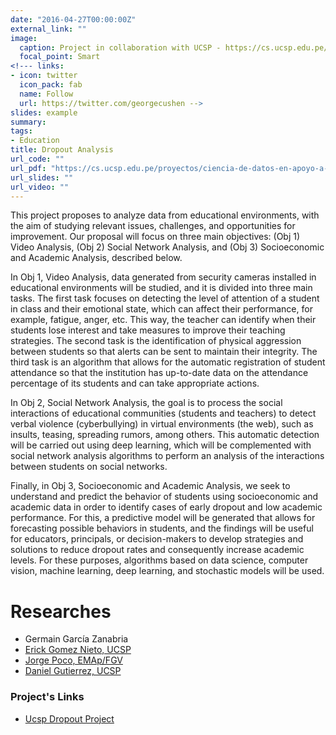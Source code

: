 ```yaml
---
date: "2016-04-27T00:00:00Z"
external_link: ""
image:
  caption: Project in collaboration with UCSP - https://cs.ucsp.edu.pe/
  focal_point: Smart
<!--- links:
- icon: twitter
  icon_pack: fab
  name: Follow
  url: https://twitter.com/georgecushen -->
slides: example
summary:
tags:
- Education
title: Dropout Analysis
url_code: ""
url_pdf: "https://cs.ucsp.edu.pe/proyectos/ciencia-de-datos-en-apoyo-a-la-educacion-nacional-metodos-computacionales-para-la-deteccion-de-problemas-de-violencia-y-desercion-en-entornos-educativos/"
url_slides: ""
url_video: ""
---
```


This project proposes to analyze data from educational environments, with the aim of studying relevant issues, challenges, and opportunities for improvement. Our proposal will focus on three main objectives: (Obj 1) Video Analysis, (Obj 2) Social Network Analysis, and (Obj 3) Socioeconomic and Academic Analysis, described below.

In Obj 1, Video Analysis, data generated from security cameras installed in educational environments will be studied, and it is divided into three main tasks. The first task focuses on detecting the level of attention of a student in class and their emotional state, which can affect their performance, for example, fatigue, anger, etc. This way, the teacher can identify when their students lose interest and take measures to improve their teaching strategies. The second task is the identification of physical aggression between students so that alerts can be sent to maintain their integrity. The third task is an algorithm that allows for the automatic registration of student attendance so that the institution has up-to-date data on the attendance percentage of its students and can take appropriate actions.

In Obj 2, Social Network Analysis, the goal is to process the social interactions of educational communities (students and teachers) to detect verbal violence (cyberbullying) in virtual environments (the web), such as insults, teasing, spreading rumors, among others. This automatic detection will be carried out using deep learning, which will be complemented with social network analysis algorithms to perform an analysis of the interactions between students on social networks.

Finally, in Obj 3, Socioeconomic and Academic Analysis, we seek to understand and predict the behavior of students using socioeconomic and academic data in order to identify cases of early dropout and low academic performance. For this, a predictive model will be generated that allows for forecasting possible behaviors in students, and the findings will be useful for educators, principals, or decision-makers to develop strategies and solutions to reduce dropout rates and consequently increase academic levels. For these purposes, algorithms based on data science, computer vision, machine learning, deep learning, and stochastic models will be used.

# Researches

* Germain García Zanabria
* [Erick Gomez Nieto, UCSP](https://sites.google.com/site/erickgomeznieto/)
* [Jorge Poco, EMAp/FGV](https://vgc.poly.edu/~jpocom/)
* [Daniel Gutierrez, UCSP](https://ctivitae.concytec.gob.pe/appDirectorioCTI/VerDatosInvestigador.do?id_investigador=16332)

### Project's Links

* [Ucsp Dropout Project](https://cs.ucsp.edu.pe/proyectos/ciencia-de-datos-en-apoyo-a-la-educacion-nacional-metodos-computacionales-para-la-deteccion-de-problemas-de-violencia-y-desercion-en-entornos-educativos/)